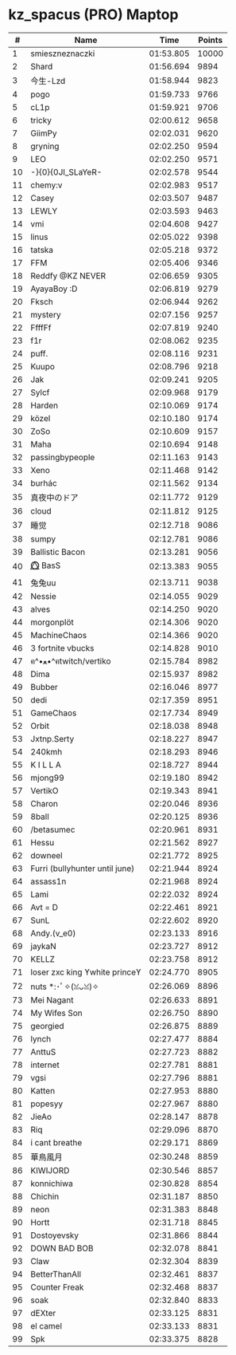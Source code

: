 # kz_spacus (PRO) Maptop

|  # | Name | Time | Points |
|-------------- | -------------- | -------------- | -------------- | 
| 1 | smieszneznaczki | 01:53.805 | 10000 | 
| 2 | Shard | 01:56.694 | 9894 | 
| 3 | 今生-Lzd | 01:58.944 | 9823 | 
| 4 | pogo | 01:59.733 | 9766 | 
| 5 | cL1p | 01:59.921 | 9706 | 
| 6 | tricky | 02:00.612 | 9658 | 
| 7 | GiimPy | 02:02.031 | 9620 | 
| 8 | gryning | 02:02.250 | 9594 | 
| 9 | LEO | 02:02.250 | 9571 | 
| 10 | -}{0}{0JI_SLaYeR- | 02:02.578 | 9544 | 
| 11 | chemy:v | 02:02.983 | 9517 | 
| 12 | Casey | 02:03.507 | 9487 | 
| 13 | LEWLY | 02:03.593 | 9463 | 
| 14 | vmi | 02:04.608 | 9427 | 
| 15 | linus | 02:05.022 | 9398 | 
| 16 | tatska | 02:05.218 | 9372 | 
| 17 | FFM | 02:05.406 | 9346 | 
| 18 | Reddfy @KZ NEVER | 02:06.659 | 9305 | 
| 19 | AyayaBoy :D | 02:06.819 | 9279 | 
| 20 | Fksch | 02:06.944 | 9262 | 
| 21 | mystery | 02:07.156 | 9257 | 
| 22 | FfffFf | 02:07.819 | 9240 | 
| 23 | f1r | 02:08.062 | 9235 | 
| 24 | puff. | 02:08.116 | 9231 | 
| 25 | Kuupo | 02:08.796 | 9218 | 
| 26 | Jak | 02:09.241 | 9205 | 
| 27 | Sylcf | 02:09.968 | 9179 | 
| 28 | Harden | 02:10.069 | 9174 | 
| 29 | közel | 02:10.180 | 9174 | 
| 30 | ZoSo | 02:10.609 | 9157 | 
| 31 | Maha | 02:10.694 | 9148 | 
| 32 | passingbypeople | 02:11.163 | 9143 | 
| 33 | Xeno | 02:11.468 | 9142 | 
| 34 | burhác | 02:11.562 | 9134 | 
| 35 | 真夜中のドア | 02:11.772 | 9129 | 
| 36 | cloud | 02:11.812 | 9125 | 
| 37 | 睡觉 | 02:12.718 | 9086 | 
| 38 | sumpy | 02:12.781 | 9086 | 
| 39 | Ballistic Bacon | 02:13.281 | 9056 | 
| 40 | ⭕⃤  BasS | 02:13.383 | 9055 | 
| 41 | 兔兔uu | 02:13.711 | 9038 | 
| 42 | Nessie | 02:14.055 | 9029 | 
| 43 | alves | 02:14.250 | 9020 | 
| 44 | morgonplöt | 02:14.306 | 9020 | 
| 45 | MachineChaos | 02:14.366 | 9020 | 
| 46 | 3 fortnite vbucks | 02:14.828 | 9010 | 
| 47 | ฅ^•ﻌ•^ฅtwitch/vertiko | 02:15.784 | 8982 | 
| 48 | Dima | 02:15.937 | 8982 | 
| 49 | Bubber | 02:16.046 | 8977 | 
| 50 | dedi | 02:17.359 | 8951 | 
| 51 | GameChaos | 02:17.734 | 8949 | 
| 52 | Orbit | 02:18.038 | 8948 | 
| 53 | Jxtnp.Serty | 02:18.227 | 8947 | 
| 54 | 240kmh | 02:18.293 | 8946 | 
| 55 | K I L L A | 02:18.727 | 8944 | 
| 56 | mjong99 | 02:19.180 | 8942 | 
| 57 | VertikO | 02:19.343 | 8941 | 
| 58 | Charon | 02:20.046 | 8936 | 
| 59 | 8ball | 02:20.125 | 8936 | 
| 60 | /betasumec | 02:20.961 | 8931 | 
| 61 | Hessu | 02:21.562 | 8927 | 
| 62 | downeel | 02:21.772 | 8925 | 
| 63 | Furri (bullyhunter until june) | 02:21.944 | 8924 | 
| 64 | assass1n | 02:21.968 | 8924 | 
| 65 | Lami | 02:22.032 | 8924 | 
| 66 | Avt = D | 02:22.461 | 8921 | 
| 67 | SunL | 02:22.602 | 8920 | 
| 68 | Andy.(v_e0) | 02:23.133 | 8916 | 
| 69 | jaykaN | 02:23.727 | 8912 | 
| 70 | KELLZ | 02:23.758 | 8912 | 
| 71 | loser zxc king ϒwhite princeϒ | 02:24.770 | 8905 | 
| 72 | nuts *:･ﾟ✧(ꈍᴗꈍ)✧ | 02:26.069 | 8896 | 
| 73 | Mei Nagant | 02:26.633 | 8891 | 
| 74 | My Wifes Son | 02:26.750 | 8890 | 
| 75 | georgied | 02:26.875 | 8889 | 
| 76 | lynch | 02:27.477 | 8884 | 
| 77 | AnttuS | 02:27.723 | 8882 | 
| 78 | internet | 02:27.781 | 8881 | 
| 79 | vgsi | 02:27.796 | 8881 | 
| 80 | Katten | 02:27.953 | 8880 | 
| 81 | popesyy | 02:27.967 | 8880 | 
| 82 | JieAo | 02:28.147 | 8878 | 
| 83 | Riq | 02:29.096 | 8870 | 
| 84 | i cant breathe | 02:29.171 | 8869 | 
| 85 | 華鳥風月 | 02:30.248 | 8859 | 
| 86 | KIWIJORD | 02:30.546 | 8857 | 
| 87 | konnichiwa | 02:30.828 | 8854 | 
| 88 | Chichin | 02:31.187 | 8850 | 
| 89 | neon | 02:31.383 | 8848 | 
| 90 | Hortt | 02:31.718 | 8845 | 
| 91 | Dostoyevsky | 02:31.866 | 8844 | 
| 92 | DOWN BAD BOB | 02:32.078 | 8841 | 
| 93 | Claw | 02:32.304 | 8839 | 
| 94 | BetterThanAll | 02:32.461 | 8837 | 
| 95 | Counter Freak | 02:32.468 | 8837 | 
| 96 | soak | 02:32.840 | 8833 | 
| 97 | dEXter | 02:33.125 | 8831 | 
| 98 | el camel | 02:33.133 | 8831 | 
| 99 | Spk | 02:33.375 | 8828 | 

